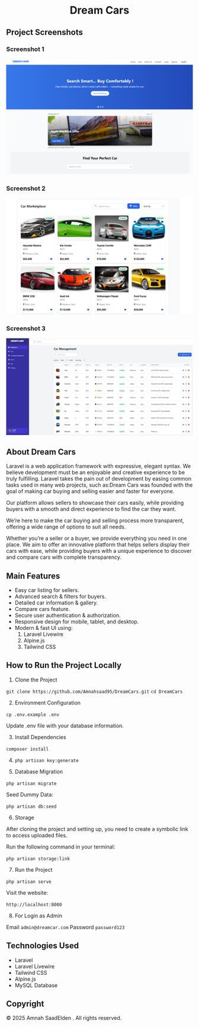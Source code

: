 <h1 align="center">Dream Cars</h1>

## Project Screenshots

### Screenshot 1
![Screenshot 1](https://github.com/Amnahsaad95/DreamCars/blob/main/public/images/DreamCars-Home.png)

### Screenshot 2
![Screenshot 2](https://github.com/Amnahsaad95/DreamCars/blob/main/public/images/carmarket.png)

### Screenshot 3
![Screenshot 3](https://github.com/Amnahsaad95/DreamCars/blob/main/public/images/Dashboard.jpg)

## About Dream Cars

Laravel is a web application framework with expressive, elegant syntax. We believe development must be an enjoyable and creative experience to be truly fulfilling. Laravel takes the pain out of development by easing common tasks used in many web projects, such as:Dream Cars was founded with the goal of making car buying and selling easier and faster for everyone.

Our platform allows sellers to showcase their cars easily, while providing buyers with a smooth and direct experience to find the car they want.

We’re here to make the car buying and selling process more transparent, offering a wide range of options to suit all needs.

Whether you’re a seller or a buyer, we provide everything you need in one place. We aim to offer an innovative platform that helps sellers display their cars with ease, while providing buyers with a unique experience to discover and compare cars with complete transparency.

## Main Features

- Easy car listing for sellers.
- Advanced search & filters for buyers.
- Detailed car information & gallery.
- Compare cars feature.
- Secure user authentication & authorization.
- Responsive design for mobile, tablet, and desktop.
- Modern & fast UI using:
  1. Laravel Livewire
  2. Alpine.js
  2. Tailwind CSS

## How to Run the Project Locally

1. Clone the Project

`git clone https://github.com/Amnahsaad95/DreamCars.git`
`cd DreamCars`

2. Environment Configuration

`cp .env.example .env`

Update .env file with your database information.

3. Install Dependencies

`composer install`

4. `php artisan key:generate`

5. Database Migration

`php artisan migrate`

Seed Dummy Data:

`php artisan db:seed`

6. Storage

After cloning the project and setting up, you need to create a symbolic link to access uploaded files.

Run the following command in your terminal:

`php artisan storage:link`

7. Run the Project

`php artisan serve`

Visit the website:

`http://localhost:8000`

8. For Login as Admin

Email `admin@dreamcar.com`
Password `password123`

## Technologies Used

- Laravel
- Laravel Livewire
- Tailwind CSS
- Alpine.js
- MySQL Database

## Copyright

© 2025 Amnah SaadElden . All rights reserved.



